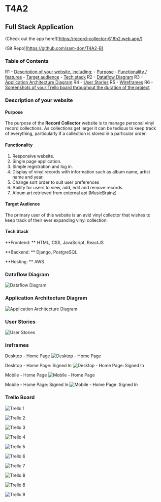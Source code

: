 # T4A2
## Full Stack Application

(Check out the app here!)[https://record-collector-618b2.web.app/]

(Git Repo)[https://github.com/sam-don/T4A2-B]

### Table of Contents

R1 - [Description of your website, including:](#r1-description-of-your-website)
            - [Purpose](#purpose)
            - [Functionality / features](#functionality)
            - [Target audience](#target-audience)
            - [Tech stack](#tech-stack)
R2 - [Dataflow Diagram](#r2-dataflow-diagram)
R3 - [Application Architecture Diagram](#r3-application-architecture-diagram)
R4 - [User Stories](#r4-user-stories)
R5 - [Wireframes](#r5-wireframes)
R6 - [Screenshots of your Trello board throughout the duration of the project](#r6-trello-board)

### Description of your website

#### Purpose

The purpose of the **Record Collector** website is to manage personal vinyl record collections. As collections get larger it can be tedious to keep track of everything, particularly if a collection is stored in a particular order.

#### Functionality

1. Responsive website.
2. Single page application.
3. Simple registration and log in.
4. Display of vinyl records with information such as album name, artist name and year.
5. Change sort order to suit user preferences
6. Ability for users to view, add, edit and remove records.
7. Album art retrieved from external api (MusicBrainz)

#### Target Audience

The primary user of this website is an avid vinyl collector that wishes to keep track of their ever expanding vinyl collection. 

#### Tech Stack

**Frontend: ** HTML, CSS, JavaScript, ReactJS

**Backend: ** Django, PostgreSQL

**Hosting: ** AWS

### Dataflow Diagram

![Dataflow Diagram](docs/dataflow-diagram.drawio.svg)

### Application Architecture Diagram

![Application Architecture Diagram](docs/architecture-diagram.drawio.svg)

### User Stories

![User Stories](docs/user-stories.png)

### ireframes

Desktop - Home Page
![Desktop - Home Page](docs/home-page.png)

Desktop - Home Page: Signed In
![Desktop - Home Page: Signed In](docs/home-page-signed-in.png)

Mobile - Home Page
![Mobile - Home Page](docs/home-page-mobile.png)

Mobile - Home Page: Signed In
![Mobile - Home Page: Signed In](docs/home-page-mobile-signed-in.png)

### Trello Board

![Trello 1](docs/trello-1.png)

![Trello 2](docs/trello-2.png)

![Trello 3](docs/trello-3.png)

![Trello 4](docs/trello-4.png)

![Trello 5](docs/trello-5.png)

![Trello 6](docs/trello-6.png)

![Trello 7](docs/trello-7.png)

![Trello 8](docs/trello-8.png)

![Trello 8](docs/trello-8.png)

![Trello 9](docs/trello-9.png)
